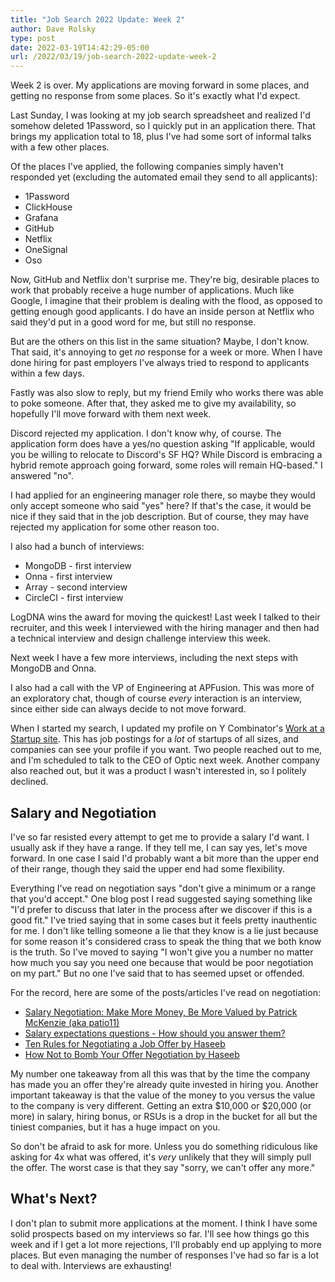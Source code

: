 ```yaml
---
title: "Job Search 2022 Update: Week 2"
author: Dave Rolsky
type: post
date: 2022-03-19T14:42:29-05:00
url: /2022/03/19/job-search-2022-update-week-2
---
```


Week 2 is over. My applications are moving forward in some places, and getting no response from some
places. So it's exactly what I'd expect.

Last Sunday, I was looking at my job search spreadsheet and realized I'd somehow deleted 1Password,
so I quickly put in an application there. That brings my application total to 18, plus I've had some
sort of informal talks with a few other places.

Of the places I've applied, the following companies simply haven't responded yet (excluding the
automated email they send to all applicants):

- 1Password
- ClickHouse
- Grafana
- GitHub
- Netflix
- OneSignal
- Oso

Now, GitHub and Netflix don't surprise me. They're big, desirable places to work that probably
receive a huge number of applications. Much like Google, I imagine that their problem is dealing
with the flood, as opposed to getting enough good applicants. I do have an inside person at Netflix
who said they'd put in a good word for me, but still no response.

But are the others on this list in the same situation? Maybe, I don't know. That said, it's annoying
to get _no_ response for a week or more. When I have done hiring for past employers I've always
tried to respond to applicants within a few days.

Fastly was also slow to reply, but my friend Emily who works there was able to poke someone. After
that, they asked me to give my availability, so hopefully I'll move forward with them next week.

Discord rejected my application. I don't know why, of course. The application form does have a
yes/no question asking "If applicable, would you be willing to relocate to Discord's SF HQ? While
Discord is embracing a hybrid remote approach going forward, some roles will remain HQ-based." I
answered "no".

I had applied for an engineering manager role there, so maybe they would only accept someone who
said "yes" here? If that's the case, it would be nice if they said that in the job description. But
of course, they may have rejected my application for some other reason too.

I also had a bunch of interviews:

- MongoDB - first interview
- Onna - first interview
- Array - second interview
- CircleCI - first interview

LogDNA wins the award for moving the quickest! Last week I talked to their recruiter, and this week
I interviewed with the hiring manager and then had a technical interview and design challenge
interview this week.

Next week I have a few more interviews, including the next steps with MongoDB and Onna.

I also had a call with the VP of Engineering at APFusion. This was more of an exploratory chat,
though of course _every_ interaction is an interview, since either side can always decide to not
move forward.

When I started my search, I updated my profile on Y Combinator's
[Work at a Startup site](https://www.workatastartup.com/). This has job postings for a _lot_ of
startups of all sizes, and companies can see your profile if you want. Two people reached out to me,
and I'm scheduled to talk to the CEO of Optic next week. Another company also reached out, but it
was a product I wasn't interested in, so I politely declined.

## Salary and Negotiation

I've so far resisted every attempt to get me to provide a salary I'd want. I usually ask if they
have a range. If they tell me, I can say yes, let's move forward. In one case I said I'd probably
want a bit more than the upper end of their range, though they said the upper end had some
flexibility.

Everything I've read on negotiation says "don't give a minimum or a range that you'd accept." One
blog post I read suggested saying something like "I'd prefer to discuss that later in the process
after we discover if this is a good fit." I've tried saying that in some cases but it feels pretty
inauthentic for me. I don't like telling someone a lie that they know is a lie just because for some
reason it's considered crass to speak the thing that we both know is the truth. So I've moved to
saying "I won't give you a number no matter how much you say you need one because that would be poor
negotiation on my part." But no one I've said that to has seemed upset or offended.

For the record, here are some of the posts/articles I've read on negotiation:

- [Salary Negotiation: Make More Money, Be More Valued by Patrick McKenzie (aka patio11)](https://www.kalzumeus.com/2012/01/23/salary-negotiation/)
- [Salary expectations questions - How should you answer them?](https://fearlesssalarynegotiation.com/salary-expectations-interview-question/)
- [Ten Rules for Negotiating a Job Offer by Haseeb](https://haseebq.com/my-ten-rules-for-negotiating-a-job-offer/)
- [How Not to Bomb Your Offer Negotiation by Haseeb](https://haseebq.com/how-not-to-bomb-your-offer-negotiation/)

My number one takeaway from all this was that by the time the company has made you an offer they're
already quite invested in hiring you. Another important takeaway is that the value of the money to
you versus the value to the company is very different. Getting an extra $10,000 or $20,000 (or more)
in salary, hiring bonus, or RSUs is a drop in the bucket for all but the tiniest companies, but it
has a huge impact on you.

So don't be afraid to ask for more. Unless you do something ridiculous like asking for 4x what was
offered, it's _very_ unlikely that they will simply pull the offer. The worst case is that they say
"sorry, we can't offer any more."

## What's Next?

I don't plan to submit more applications at the moment. I think I have some solid prospects based on
my interviews so far. I'll see how things go this week and if I get a lot more rejections, I'll
probably end up applying to more places. But even managing the number of responses I've had so far
is a lot to deal with. Interviews are exhausting!
